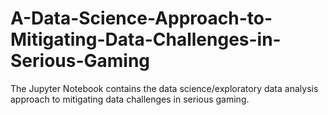 # A-Data-Science-Approach-to-Mitigating-Data-Challenges-in-Serious-Gaming
The Jupyter Notebook contains the data science/exploratory data analysis approach to mitigating data challenges in serious gaming. 
